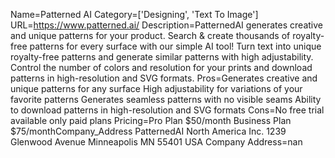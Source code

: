 Name=Patterned AI
Category=['Designing', 'Text To Image']
URL=https://www.patterned.ai/
Description=PatternedAI generates creative and unique patterns for your product. Search & create thousands of royalty-free patterns for every surface with our simple AI tool! Turn text into unique royalty-free patterns and generate similar patterns with high adjustability. Control the number of colors and resolution for your prints and download patterns in high-resolution and SVG formats.
Pros=Generates creative and unique patterns for any surface High adjustability for variations of your favorite patterns Generates seamless patterns with no visible seams Ability to download patterns in high-resolution and SVG formats
Cons=No free trial available only paid plans
Pricing=Pro Plan $50/month Business Plan $75/monthCompany_Address PatternedAI North America Inc. 1239 Glenwood Avenue Minneapolis MN 55401 USA
Company Address=nan
